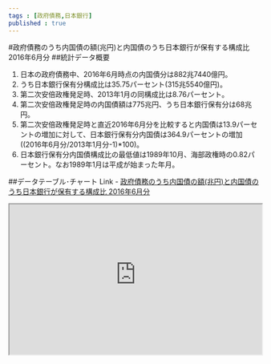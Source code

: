 ```yaml
--- 
tags : [政府債務,日本銀行] 
published : true
---
```

#政府債務のうち内国債の額(兆円)と内国債のうち日本銀行が保有する構成比 2016年6月分
##統計データ概要
1. 日本の政府債務中、2016年6月時点の内国債分は882兆7440億円。
1. うち日本銀行保有分構成比は35.75パーセント(315兆5540億円)。
1. 第二次安倍政権発足時、2013年1月の同構成比は8.76パーセント。
1. 第二次安倍政権発足時の内国債額は775兆円、うち日本銀行保有分は68兆円。
1. 第二次安倍政権発足時と直近2016年6月分を比較すると内国債は13.9パーセントの増加に対して、日本銀行保有分内国債は364.9パーセントの増加((2016年6月分/2013年1月分-1)*100)。
1. 日本銀行保有分内国債構成比の最低値は1989年10月、海部政権時の0.82パーセント。なお1989年1月は平成が始まった年月。

    
##データテーブル･チャート
Link - [政府債務のうち内国債の額(兆円)と内国債のうち日本銀行が保有する構成比 2016年6月分](
http://knowledgevault.saecanet.com/charts/am-consulting.co.jp-2016-08-11-16-07-34.html
)


<iframe src="
http://knowledgevault.saecanet.com/charts/am-consulting.co.jp-2016-08-11-16-07-34.html
" width="100%" height="300px"></iframe>